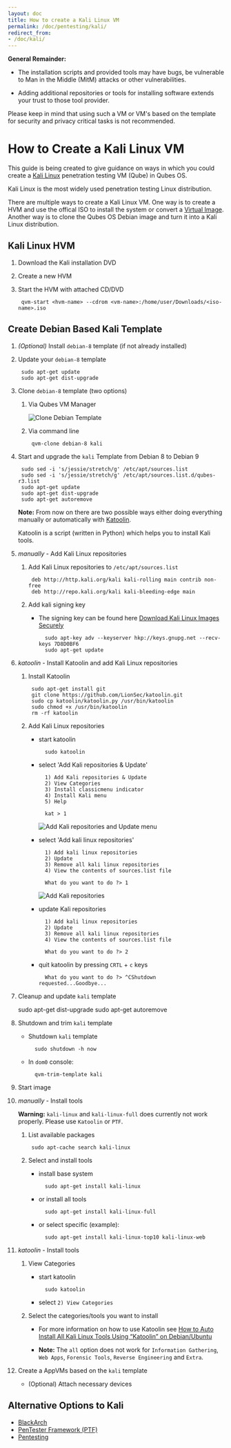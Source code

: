 ```yaml
---
layout: doc
title: How to create a Kali Linux VM
permalink: /doc/pentesting/kali/
redirect_from:
- /doc/kali/
---
```


**General Remainder:**

- The installation scripts and provided tools may have bugs, be vulnerable to Man in the Middle (MitM) attacks or other vulnerabilities.

- Adding additional repositories or tools for installing software extends your trust to those tool provider.

Please keep in mind that using such a VM or VM's based on the template for security and privacy critical tasks is not recommended.

How to Create a Kali Linux VM
=============================

This guide is being created to give guidance on ways in which you could create a [Kali Linux](https://www.kali.org/) penetration testing VM (Qube) in Qubes OS.

Kali Linux is the most widely used penetration testing Linux distribution.

There are multiple ways to create a Kali Linux VM. One way is to create a HVM and use the offical ISO to install the system or convert a [Virtual Image](https://www.offensive-security.com/kali-linux-vmware-virtualbox-image-download/). Another way is to clone the Qubes OS Debian image and turn it into a Kali Linux distribution.

Kali Linux HVM
--------------

1. Download the Kali installation DVD

2. Create a new HVM

3. Start the HVM with attached CD/DVD

        qvm-start <hvm-name> --cdrom <vm-name>:/home/user/Downloads/<iso-name>.iso

Create Debian Based Kali Template
---------------------------------

1. *(Optional)* Install `debian-8` template (if not already installed)

2. Update your `debian-8` template

        sudo apt-get update
        sudo apt-get dist-upgrade

3. Clone `debian-8` template (two options)

    1. Via Qubes VM Manager

        ![Clone Debian Template](/attachment/wiki/Kali/clone-kali.png)

    2. Via command line

            qvm-clone debian-8 kali

4. Start and upgrade the `kali` Template from Debian 8 to Debian 9

        sudo sed -i 's/jessie/stretch/g' /etc/apt/sources.list
        sudo sed -i 's/jessie/stretch/g' /etc/apt/sources.list.d/qubes-r3.list
        sudo apt-get update
        sudo apt-get dist-upgrade
        sudo apt-get autoremove

    **Note:** From now on there are two possible ways either doing everything manually or automatically with [Katoolin](https://github.com/LionSec/katoolin).

    Katoolin is a script (written in Python) which helps you to install Kali tools.

5. *manually* - Add Kali Linux repositories

    1. Add Kali Linux repositories to `/etc/apt/sources.list`

            deb http://http.kali.org/kali kali-rolling main contrib non-free
            deb http://repo.kali.org/kali kali-bleeding-edge main

    2. Add kali signing key

        - The signing key can be found here [Download Kali Linux Images Securely](https://www.kali.org/downloads/)

                sudo apt-key adv --keyserver hkp://keys.gnupg.net --recv-keys 7D8D0BF6
                sudo apt-get update



6. *katoolin* - Install Katoolin and add Kali Linux repositories

    1. Install Katoolin

            sudo apt-get install git
            git clone https://github.com/LionSec/katoolin.git
            sudo cp katoolin/katoolin.py /usr/bin/katoolin
            sudo chmod +x /usr/bin/katoolin
            rm -rf katoolin

    2. Add Kali Linux repositories

        - start katoolin

                sudo katoolin

        - select 'Add Kali repositories & Update'

                1) Add Kali repositories & Update
                2) View Categories
                3) Install classicmenu indicator
                4) Install Kali menu
                5) Help

                kat > 1

            ![Add Kali repositories and Update menu](/attachment/wiki/Kali/katoolin-add-update-repo-menu.png)

        - select 'Add kali linux repositories'

                1) Add kali linux repositories
                2) Update
                3) Remove all kali linux repositories
                4) View the contents of sources.list file

                What do you want to do ?> 1

            ![Add Kali repositories](/attachment/wiki/Kali/katoolin-add-repos-menu.png)

        - update Kali repositories


                1) Add kali linux repositories
                2) Update
                3) Remove all kali linux repositories
                4) View the contents of sources.list file

                What do you want to do ?> 2

        - quit katoolin by pressing `CRTL` + `c` keys

                What do you want to do ?> ^CShutdown requested...Goodbye...

7. Cleanup and update `kali` template

    sudo apt-get dist-upgrade
    sudo apt-get autoremove

8. Shutdown and trim `kali` template

    - Shutdown `kali` template

            sudo shutdown -h now

    - In `dom0` console:

            qvm-trim-template kali

9. Start image

10. *manually* - Install tools

    **Warning:** `kali-linux` and `kali-linux-full` does currently not work properly. Please use `Katoolin` or `PTF`.

    1. List available packages

            sudo apt-cache search kali-linux

    2. Select and install tools

        - install base system

                sudo apt-get install kali-linux

        - or install all tools

                sudo apt-get install kali-linux-full

        - or select specific (example):

                sudo apt-get install kali-linux-top10 kali-linux-web
11. *katoolin* - Install tools

    1. View Categories

        - start katoolin

                sudo katoolin

        - select `2) View Categories`

    2. Select the categories/tools you want to install

        - For more information on how to use Katoolin see [How to Auto Install All Kali Linux Tools Using “Katoolin” on Debian/Ubuntu](http://www.tecmint.com/install-kali-linux-tools-using-katoolin-on-ubuntu-debian/)

        - **Note:** The `all` option does not work for `Information Gathering`, `Web Apps`, `Forensic Tools`, `Reverse Engineering` and `Extra`.

12. Create a AppVMs based on the `kali` template

    - (Optional) Attach necessary devices


Alternative Options to Kali
---------------------------

- [BlackArch](/doc/pentesting/blackarch/)
- [PenTester Framework (PTF)](/doc/pentesting/ptf/)
- [Pentesting](/doc/pentesting/)
